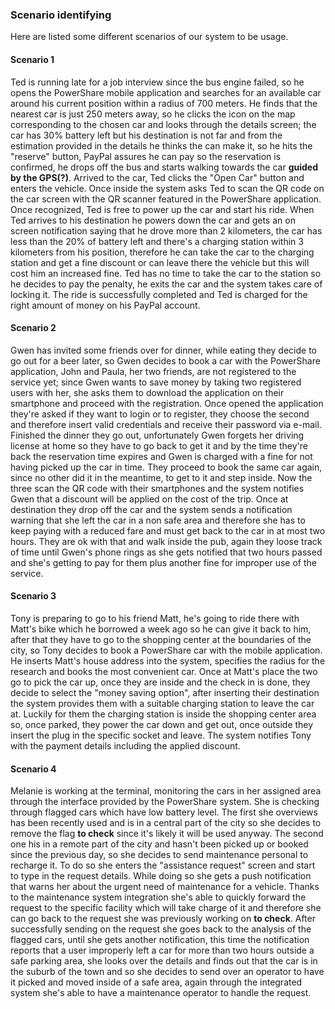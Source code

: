 ### Scenario identifying

Here are listed some different scenarios of our system to be usage.

#### Scenario 1

Ted is running late for a job interview since the bus engine failed, so he opens the PowerShare mobile application and searches for an available car around his current position within a radius of 700 meters. He finds that the nearest car is just 250 meters away, so he clicks the icon on the map corresponding to the chosen car and looks through the details screen; the car has 30% battery left but his destination is not far and from the estimation provided in the details he thinks the can make it, so he hits the "reserve" button, PayPal assures he can pay so the reservation is confirmed, he drops off the bus and starts walking towards the car **guided by the GPS(?)**. Arrived to the car, Ted clicks the "Open Car" button and enters the vehicle. Once inside the system asks Ted to scan the QR code on the car screen with the QR scanner featured in the PowerShare application. Once recognized, Ted is free to power up the car and start his ride. When Ted arrives to his destination he powers down the car and gets an on screen notification saying that he drove more than 2 kilometers, the car has less than the 20% of battery left and there's a charging station within 3 kilometers from his position, therefore he can take the car to the charging station and get a fine discount or can leave there the vehicle but this will cost him an increased fine. Ted has no time to take the car to the station so he decides to pay the penalty, he exits the car and the system takes care of locking it. The ride is successfully completed and Ted is charged for the right amount of money on his PayPal account.

#### Scenario 2

Gwen has invited some friends over for dinner, while eating they decide to go out for a beer later, so Gwen decides to book a car with the PowerShare application, John and Paula, her two friends, are not registered to the service yet; since Gwen wants to save money by taking two registered users with her, she asks them to download the application on their smartphone and proceed with the registration. Once opened the application they're asked if they want to login or to register, they choose the second and therefore insert valid credentials and receive their password via e-mail. Finished the dinner they go out, unfortunately Gwen forgets her driving license at home so they have to go back to get it and by the time they're back the reservation time expires and Gwen is charged with a fine for not having picked up the car in time. They proceed to book the same car again, since no other did it in the meantime, to get to it and step inside. Now the three scan the QR code with their smartphones and the system notifies Gwen that a discount will be applied on the cost of the trip. Once at destination they drop off the car and the system sends a notification warning that she left the car in a non safe area and therefore she has to keep paying with a reduced fare and must get back to the car in at most two hours. They are ok with that and walk inside the pub, again they loose track of time until Gwen's phone rings as she gets notified that two hours passed and she's getting to pay for them plus another fine for improper use of the service.

#### Scenario 3

Tony is preparing to go to his friend Matt, he's going to ride there with Matt's bike which he borrowed a week ago so he can give it back to him, after that they have to go to the shopping center at the boundaries of the city, so Tony decides to book a PowerShare car with the mobile application. He inserts Matt's house address into the system, specifies the radius for the research and books the most convenient car. Once at Matt's place the two go to pick the car up, once they are inside and the check in is done, they decide to select the "money saving option", after inserting their destination the system provides them with a suitable charging station to leave the car at. Luckily for them the charging station is inside the shopping center area so, once parked, they power the car down and get out, once outside they insert the plug in the specific socket and leave. The system notifies Tony with the payment details including the applied discount.

#### Scenario 4

Melanie is working at the terminal, monitoring the cars in her assigned area through the interface provided by the PowerShare system.
She is checking through flagged cars which have low battery level. The first she overviews has been recently used and is in a central part of the city so she decides to remove the flag **to check** since it's likely it will be used anyway. The second one his in a remote part of the city and hasn't been picked up or booked since the previous day, so she decides to send maintenance personal to recharge it. To do so she enters the "assistance request" screen and start to type in the request details. While doing so she gets a push notification that warns her about the urgent need of maintenance for a vehicle. Thanks to the maintenance system integration she's able to quickly forward the request to the specific facility which will take charge of it and therefore she can go back to the request she was previously working on **to check**. After successfully sending on the request she goes back to the analysis of the flagged cars, until she gets another notification, this time the notification reports that a user improperly left a car for more than two hours outside a safe parking area, she looks over the details and finds out that the car is in the suburb of the town and so she decides to send over an operator to have it picked and moved inside of a safe area, again through the integrated system she's able to have a maintenance operator to handle the request. 
